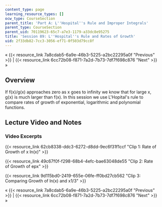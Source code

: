```yaml
---
content_type: page
learning_resource_types: []
ocw_type: CourseSection
parent_title: 'Part A: L''Hospital''s Rule and Improper Integrals'
parent_type: CourseSection
parent_uid: 70119623-65c7-a7e3-1179-a33dc8e95275
title: 'Session 89: L''Hospital''s Rule and Rates of Growth'
uid: 2f33db82-7cc3-3056-ef71-0f503d79cc8f
---
```


« {{< resource_link 7a8cdab5-6a9e-46b3-5225-a2bc22295a0f "Previous" >}} | {{< resource_link 6cc72b08-f871-7a2d-7b73-7df7f698c876 "Next" >}} »

Overview
--------

If f(x)/g(x) approaches zero as x goes to infinity we know that for large x, g(x) is much larger than f(x). In this session we use L'Hopital's rule to compare rates of growth of exponential, logarithmic and polynomial functions.

Lecture Video and Notes
-----------------------

### Video Excerpts

{{< resource_link 62cb8338-ddc3-6272-d8dd-9ec6f31f1ccf "Clip 1: Rate of Growth of x ln(x)" >}}

{{< resource_link 49c67f0f-f298-68b4-4efc-bae63048de55 "Clip 2: Rate of Growth of epx" >}}

{{< resource_link 9d115bd0-2419-655e-06fe-ff0bd27cb562 "Clip 3: Comparing Growth of ln(x) and x1/3" >}}

« {{< resource_link 7a8cdab5-6a9e-46b3-5225-a2bc22295a0f "Previous" >}} | {{< resource_link 6cc72b08-f871-7a2d-7b73-7df7f698c876 "Next" >}} »